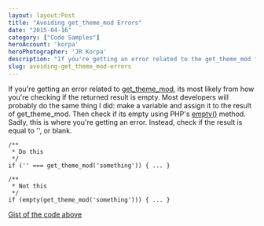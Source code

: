 ```yaml
---
layout: layout:Post
title: "Avoiding get_theme_mod Errors"
date: "2015-04-16"
category: ["Code Samples"]
heroAccount: 'korpa'
heroPhotographer: 'JR Korpa'
description: "If you're getting an error related to the get_theme_mod function, the solution is simpler than you think. Check out this solution."
slug: avoiding-get_theme_mod-errors
---
```


If you're getting an error related to [get_theme_mod](https://developer.wordpress.org/reference/functions/get_theme_mod/), its most likely from how you're checking if the returned result is empty. Most developers will probably do the same thing I did: make a variable and assign it to the result of get_theme_mod. Then check if its empty using PHP's [empty()](https://php.net/manual/en/function.empty.php) method. Sadly, this is where you're getting an error. Instead, check if the result is equal to '', or blank.

```astro
/**
 * Do this
 */
if ('' === get_theme_mod('something')) { ... }
 
/**
 * Not this
 */
if (empty(get_theme_mod('something'))) { ... }
```

[Gist of the code above](https://gist.github.com/slushman/42b281e4a7b368052e6f)
